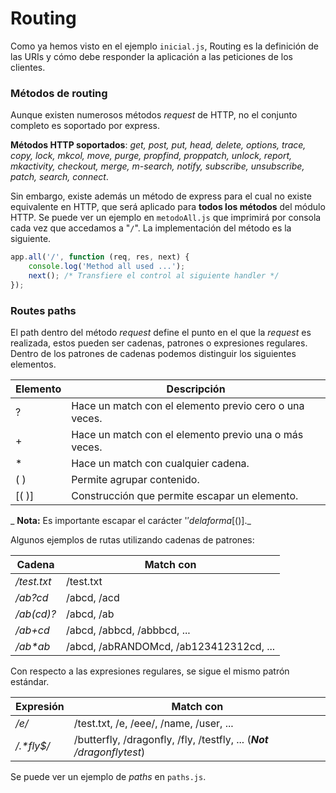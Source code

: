 # Routing

Como ya hemos visto en el ejemplo `inicial.js`, Routing es la definición de las URIs y cómo debe responder la aplicación a las peticiones de los clientes.

### Métodos de routing

Aunque existen numerosos métodos *request* de HTTP, no el conjunto completo es soportado por express.

**Métodos HTTP soportados**: *get, post, put, head, delete, options, trace, copy, lock, mkcol, move, purge, propfind, proppatch, unlock, report, mkactivity, checkout, merge, m-search, notify, subscribe, unsubscribe, patch, search, connect*.

Sin embargo, existe además un método de express para el cual no existe equivalente en HTTP, que será aplicado para **todos los métodos** del módulo HTTP. Se puede ver un ejemplo en `metodoAll.js` que imprimirá por consola cada vez que accedamos a "`/`". La implementación del método es la siguiente.

```javascript
app.all('/', function (req, res, next) {
    console.log('Method all used ...');
    next(); /* Transfiere el control al siguiente handler */
});
```

### Routes paths

El path dentro del método *request* define el punto en el que la *request* es realizada, estos pueden ser cadenas, patrones o expresiones regulares. Dentro de los patrones de cadenas podemos distinguir los siguientes elementos.

| Elemento  |  Descripción |  
|---|---|
| ?  | Hace un match con el elemento previo cero o una veces.  |
|  + | Hace un match con el elemento previo una o más veces. |
 | *  | Hace un match con cualquier cadena.  | 
|  ( ) | Permite agrupar contenido.  |  
| [( )] | Construcción que permite escapar un elemento. |
_ __Nota:__ Es importante escapar el carácter '$' de la forma [($)]._

Algunos ejemplos de rutas utilizando cadenas de patrones:

| Cadena | Match con|
|---|---|
| */test.txt* | /test.txt |
| */ab?cd* | /abcd, /acd |
| */ab(cd)?* | /abcd, /ab |
| */ab+cd* | /abcd, /abbcd, /abbbcd, ... |
| _/ab*ab_ | /abcd, /abRANDOMcd, /ab123412312cd, ... |

Con respecto a las expresiones regulares, se sigue el mismo patrón estándar.

| Expresión | Match con|
|---|---|
| */e/* | /test.txt, /e, /eee/, /name, /user, ... |
| _/.*fly$/_ | /butterfly, /dragonfly, /fly, /testfly, ... (_**Not** /dragonflytest_) |

Se puede ver un ejemplo de *paths* en `paths.js`.
